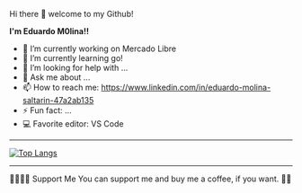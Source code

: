
Hi there 👋 welcome to my Github!


**I'm Eduardo M0lina!!** 

- 🔭 I’m currently working on Mercado Libre
- 🌱 I’m currently learning go!
- 🤔 I’m looking for help with ...
- 💬 Ask me about ...
- 📫 How to reach me: https://www.linkedin.com/in/eduardo-molina-saltarin-47a2ab135
- ⚡ Fun fact: ...
- :computer: Favorite editor: VS Code

<hr />

[![Top Langs](https://github-readme-stats.vercel.app/api/top-langs/?username=Eduardo-M0lina&langs_count=10&hide=java,javascript,flutter,php)](https://github.com/Eduardo-M0lina/github-readme-stats)

<hr />
🤜🏻🤛🏻 Support Me
You can support me and buy me a coffee, if you want. 🙏🏻
